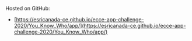 Hosted on GitHub:

- [https://esricanada-ce.github.io/ecce-app-challenge-2020/You_Know_Who/app/](https://esricanada-ce.github.io/ecce-app-challenge-2020/You_Know_Who/app/)